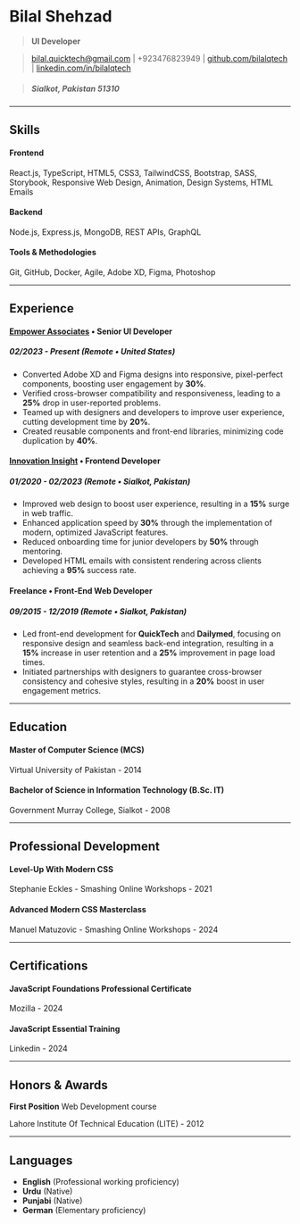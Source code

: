 # Bilal Shehzad

> **UI Developer**

> [bilal.quicktech@gmail.com](mailto:bilal.quicktech@gmail.com) | +923476823949 | [github.com/bilalqtech](https://github.com/bilalqtech) | [linkedin.com/in/bilalqtech](https://linkedin.com/in/bilalqtech)

> ##### Sialkot, Pakistan 51310

---

## Skills

#### Frontend

React.js, TypeScript, HTML5, CSS3, TailwindCSS, Bootstrap, SASS, Storybook, Responsive Web Design, Animation, Design Systems, HTML Emails

#### Backend

Node.js, Express.js, MongoDB, REST APIs, GraphQL

#### Tools & Methodologies

Git, GitHub, Docker, Agile, Adobe XD, Figma, Photoshop

---

## Experience

#### [Empower Associates](https://www.linkedin.com/company/empowerassociates/) • Senior UI Developer

##### 02/2023 - Present (Remote • United States)

- Converted Adobe XD and Figma designs into responsive, pixel-perfect components, boosting user engagement by **30%**.
- Verified cross-browser compatibility and responsiveness, leading to a **25%** drop in user-reported problems.
- Teamed up with designers and developers to improve user experience, cutting development time by **20%**.
- Created reusable components and front-end libraries, minimizing code duplication by **40%**.

#### [Innovation Insight](https://www.linkedin.com/company/innovationinsight/) • Frontend Developer

##### 01/2020 - 02/2023 (Remote • Sialkot, Pakistan)

- Improved web design to boost user experience, resulting in a **15%** surge in web traffic.
- Enhanced application speed by **30%** through the implementation of modern, optimized JavaScript features.
- Reduced onboarding time for junior developers by **50%** through mentoring.
- Developed HTML emails with consistent rendering across clients achieving a **95%** success rate.

#### Freelance • Front-End Web Developer

##### 09/2015 - 12/2019 (Remote • Sialkot, Pakistan)

- Led front-end development for **QuickTech** and **Dailymed**, focusing on responsive design and seamless back-end integration, resulting in a **15%** increase in user retention and a **25%** improvement in page load times.
- Initiated partnerships with designers to guarantee cross-browser consistency and cohesive styles, resulting in a **20%** boost in user engagement metrics.

---

## Education

#### Master of Computer Science (MCS)

Virtual University of Pakistan - 2014


#### Bachelor of Science in Information Technology (B.Sc. IT)

Government Murray College, Sialkot - 2008

---

## Professional Development

#### Level-Up With Modern CSS

Stephanie Eckles - Smashing Online Workshops - 2021

#### Advanced Modern CSS Masterclass 

Manuel Matuzovic - Smashing Online Workshops - 2024

---

## Certifications

#### JavaScript Foundations Professional Certificate

Mozilla - 2024

#### JavaScript Essential Training

Linkedin - 2024

---

## Honors & Awards

**First Position** Web Development course

Lahore Institute Of Technical Education (LITE) - 2012

---

## Languages

- **English** (Professional working proficiency)
- **Urdu** (Native)
- **Punjabi** (Native)
- **German** (Elementary proficiency)
